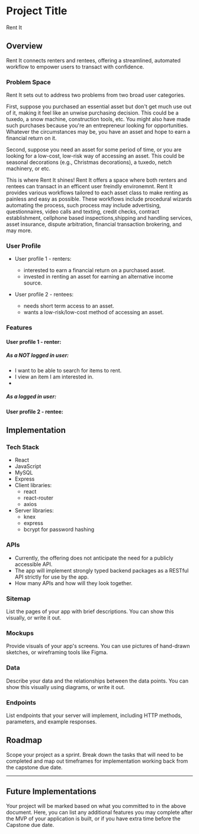 # Project Title

Rent It

## Overview

Rent It connects renters and rentees, offering a streamlined, automated workflow to empower users to transact with confidence.

### Problem Space

Rent It sets out to address two problems from two broad user categories.

First, suppose you purchased an essential asset but don't get much use out of it, making it feel like an unwise purchasing decision. This could be a tuxedo, a snow machine, construction tools, etc. You might also have made such purchases because you're an entrepreneur looking for opportunities. Whatever the circumstances may be, you have an asset and hope to earn a financial return on it.

Second, suppose you need an asset for some period of time, or you are looking for a low-cost, low-risk way of accessing an asset. This could be seasonal decorations (e.g., Christmas decorations), a tuxedo, netch machinery, or etc.

This is where Rent It shines! Rent It offers a space where both renters and rentees can transact in an efficent user freindly environemnt. Rent It provides various workflows tailored to each asset class to make renting as painless and easy as possible. These workflows include procedural wizards automating the process, such process may include advertising, questionnaires, video calls and texting, credit checks, contract establishment, cellphone based inspections,shipping and handling services, asset insurance, dispute arbitration, financial transaction brokering, and may more. 

### User Profile

- User profile 1 - renters:
    - interested to earn a financial return on a purchased asset. 
    - invested in renting an asset for earning an alternative income source.

- User profile 2 - rentees:
    - needs short term access to an asset.
    - wants a low-risk/low-cost method of accessing an asset. 

### Features

#### User profile 1 - renter:

##### As a NOT logged in user:
- I want to be able to search for items to rent.
- I view an item I am interested in. 
- 

##### As a logged in user:


#### User profile 2 - rentee:


## Implementation

### Tech Stack

- React
- JavaScript
- MySQL
- Express
- Client libraries: 
    - react
    - react-router
    - axios
- Server libraries:
    - knex
    - express
    - bcrypt for password hashing

### APIs

- Currently, the offering does not anticipate the need for a publicly accessible API.
- The app will implement strongly typed backend packages as a RESTful API strictly for use by the app.
- How many APIs and how will they look together. 

### Sitemap

List the pages of your app with brief descriptions. You can show this visually, or write it out.

### Mockups

Provide visuals of your app's screens. You can use pictures of hand-drawn sketches, or wireframing tools like Figma.

### Data

Describe your data and the relationships between the data points. You can show this visually using diagrams, or write it out. 

### Endpoints

List endpoints that your server will implement, including HTTP methods, parameters, and example responses.

## Roadmap

Scope your project as a sprint. Break down the tasks that will need to be completed and map out timeframes for implementation working back from the capstone due date. 

---

## Future Implementations
Your project will be marked based on what you committed to in the above document. Here, you can list any additional features you may complete after the MVP of your application is built, or if you have extra time before the Capstone due date.